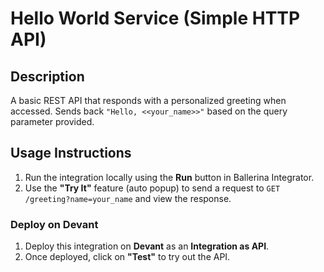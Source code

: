 # Hello World Service (Simple HTTP API)

## Description
A basic REST API that responds with a personalized greeting when accessed. Sends back `"Hello, <<your_name>>"` based on the query parameter provided.

## Usage Instructions

1. Run the integration locally using the **Run** button in Ballerina Integrator.
2. Use the **"Try It"** feature (auto popup) to send a request to `GET /greeting?name=your_name` and view the response.

### Deploy on **Devant**

1. Deploy this integration on **Devant** as an **Integration as API**.
2. Once deployed, click on **"Test"** to try out the API.
